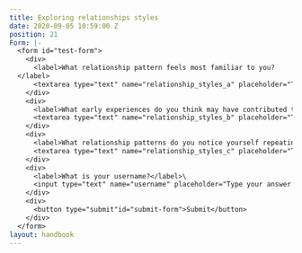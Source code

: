 ```yaml
---
title: Exploring relationships styles
date: 2020-09-05 10:59:00 Z
position: 21
Form: |-
  <form id="test-form">
    <div>
      <label>What relationship pattern feels most familiar to you?
  </label>
      <textarea type="text" name="relationship_styles_a" placeholder="Type your answer here"/></textarea>\
    </div>
    <div>
      <label>What early experiences do you think may have contributed to this way of relating in your relationships?</label>
      <textarea type="text" name="relationship_styles_b" placeholder="Type your answer here"/></textarea>\
    </div>
    <div>
      <label>What relationship patterns do you notice yourself repeating that you feel are areas for growth? Eg. not feeling comfortable communicating your feelings honestly with others.</label>
      <textarea type="text" name="relationship_styles_c" placeholder="Type your answer here"/></textarea>\
    </div>
    <div>
      <label>What is your username?</label>\
      <input type="text" name="username" placeholder="Type your answer here"/></input>\
    </div>
    <div>
      <button type="submit"id="submit-form">Submit</button>
    </div>
  </form>
layout: handbook
---
```


